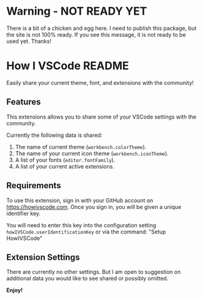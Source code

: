 # Warning - NOT READY YET

There is a bit of a chicken and egg here. I need to publish this package, but the site is not 100% ready. If you see this message, it is not ready to be used yet. Thanks!

# How I VSCode README

Easily share your current theme, font, and extensions with the community!

## Features

This extensions allows you to share some of your VSCode settings with the community.

Currently the following data is shared:

1. The name of current theme (`workbench.colorTheme`).
2. The name of your current icon theme (`workbench.iconTheme`).
3. A list of your fonts (`editor.fontFamily`).
4. A list of your current active extensions.

## Requirements

To use this extension, sign in with your GitHub account on https://howivscode.com. Once you sign in, you will be given a unique identifier key.

You will need to enter this key into the configuration setting `howIVSCode.userIdentificationKey` or via the command: "Setup HowIVSCode"

## Extension Settings

There are currently no other settings. But I am open to suggestion on additional data you would like to see shared or possibly omitted.

**Enjoy!**
